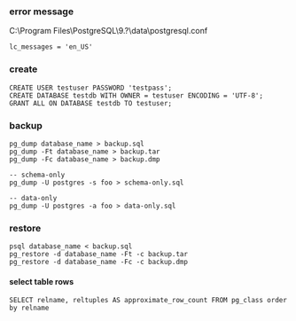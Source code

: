 ### error message
C:\Program Files\PostgreSQL\9.?\data\postgresql.conf

	lc_messages = 'en_US'

### create
	CREATE USER testuser PASSWORD 'testpass';
	CREATE DATABASE testdb WITH OWNER = testuser ENCODING = 'UTF-8';
	GRANT ALL ON DATABASE testdb TO testuser;

### backup
	pg_dump database_name > backup.sql
	pg_dump -Ft database_name > backup.tar
	pg_dump -Fc database_name > backup.dmp

	-- schema-only
	pg_dump -U postgres -s foo > schema-only.sql

	-- data-only
	pg_dump -U postgres -a foo > data-only.sql


### restore
	psql database_name < backup.sql
	pg_restore -d database_name -Ft -c backup.tar
	pg_restore -d database_name -Fc -c backup.dmp


#### select table rows
	SELECT relname, reltuples AS approximate_row_count FROM pg_class order by relname

